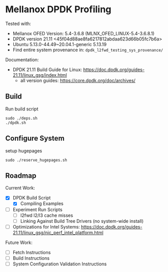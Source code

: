 # Mellanox DPDK Profiling

Tested with:
- Mellanox OFED Version: 5.4-3.6.8 (MLNX_OFED_LINUX-5.4-3.6.8.1)
- DPDK version 21.11 <45f04d88ae8fa6217812abdaa623d66b05fc7b6a>
- Ubuntu 5.13.0-44.49~20.04.1-generic 5.13.19
- Find entire system provenance in: `dpdk_l2fwd_testing_sys_provenance/`

Documentation:
- DPDK 21.11 Build Guide for Linux: https://doc.dpdk.org/guides-21.11/linux_gsg/index.html
	- all version guides: https://core.dpdk.org/doc/archives/

## Build
Run build script
```
sudo ./deps.sh
./dpdk.sh
```

## Configure System
setup hugepages
```
sudo ./reserve_hugepages.sh
```

## Roadmap
Current Work:
- [x] DPDK Build Script
	- [x] Compiling Examples
- [ ] Experiment Run Scripts
	- [ ] l2fwd l2/l3 cache misses
	- [ ] Linking Against Build Tree Drivers (no system-wide install)
- [ ] Optimizations for Intel Systems: https://doc.dpdk.org/guides-21.11/linux_gsg/nic_perf_intel_platform.html

Future Work:
- [ ] Fetch Instructions
- [ ] Build Instructions
- [ ] System Configuration Validation Instructions
